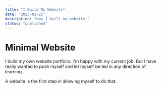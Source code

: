 ```yaml
---
title: "I Build My Website"
date: "2025-01-25"
description: "How I built my website."
status: "published"
---
```

# Minimal Website

I build my own website portfolio. I'm happy with my current job. But I have really wanted to push myself and let myself be led in any direction of learning. 

A website is the first step in allowing myself to do that.
